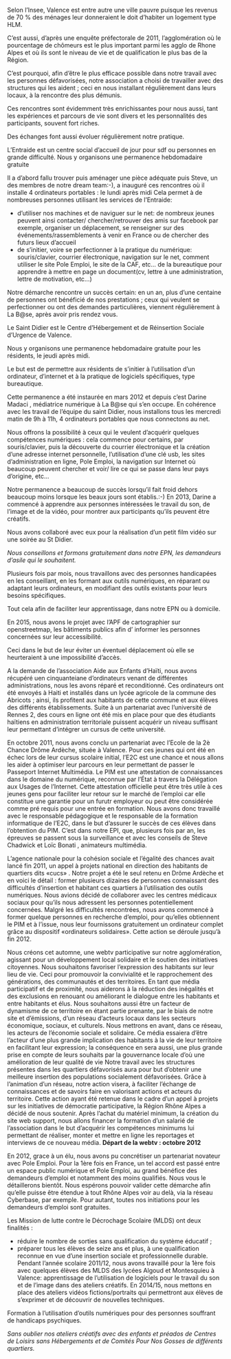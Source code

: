 Selon l’Insee, Valence est entre autre une ville pauvre puisque les revenus de 70 % des ménages leur donneraient le doit d’habiter un logement type HLM.

C’est aussi, d’après une enquête préfectorale de 2011, l’agglomération où le pourcentage de chômeurs est le plus important parmi les agglo de Rhone Alpes et où ils sont le niveau de vie et de qualification le plus bas de la Région.

C’est pourquoi, afin d’être le plus efficace possible dans notre travail avec les personnes défavorisées, notre association a choisi de travailler avec des structures qui les aident ; ceci en nous installant régulièrement dans leurs locaux, à la rencontre des plus démunis.

Ces rencontres sont évidemment très enrichissantes pour nous aussi, tant les expériences et parcours de vie sont divers et les personnalités des participants, souvent fort riches.

Des échanges font aussi évoluer régulièrement notre pratique.

L’Entraide est un centre social d’accueil de jour pour sdf ou personnes en grande difficulté.
Nous y organisons une permanence hebdomadaire gratuite

Il a d’abord fallu trouver puis aménager une pièce adéquate puis Steve, un des membres de notre dream team:-), a inauguré ces rencontres où il installe 4 ordinateurs portables : le lundi après midi
Cela permet à de nombreuses personnes utilisant les services de l’Entraide:

- d’utiliser nos machines et de naviguer sur le net: de nombreux jeunes peuvent ainsi contacter/ chercher/retrouver des amis sur facebook par exemple, organiser un déplacement, se renseigner sur des événements/rassemblements à venir en France ou de chercher des futurs lieux d’accueil
- de s’initier, voire se perfectionner à la pratique du numérique: souris/clavier, courrier électronique, navigation sur le net, comment utiliser le site Pole Emploi, le site de la CAF, etc… de la bureautique pour apprendre à mettre en page un document(cv, lettre à une administration, lettre de motivation, etc…)

Notre démarche rencontre un succès certain: en un an, plus d’une centaine de personnes ont bénéficié de nos prestations ; ceux qui veulent se perfectionner ou ont des demandes particulières, viennent régulièrement à La B@se, après avoir pris rendez vous.

Le Saint Didier est le Centre d’Hébergement et de Réinsertion Sociale d’Urgence de Valence.

Nous y organisons une permanence hebdomadaire gratuite pour les résidents, le jeudi après midi.

Le but est de permettre aux résidents de s’initier à l’utilisation d’un ordinateur, d’internet et à la pratique de logiciels spécifiques, type bureautique.

Cette permanence a été instaurée en mars 2012 et depuis c’est Darine Madaci , médiatrice numérique à La B@se qui s’en occupe. En cohérence avec les travail de l’équipe du saint Didier, nous installons tous les mercredi matin de 9h à 11h, 4 ordinateurs portables que nous connectons au net.

Nous offrons la possibilité à ceux qui le veulent d’acquérir quelques compétences numériques : cela commence pour certains, par souris/clavier, puis la découverte du courrier électronique et la création d’une adresse internet personnelle, l’utilisation d’une clé usb, les sites d’administration en ligne, Pole Emploi, la navigation sur Internet où beaucoup peuvent chercher et voir/ lire ce qui se passe dans leur pays d’origine, etc…

Notre permanence a beaucoup de succès lorsqu’il fait froid dehors beaucoup moins lorsque les beaux jours sont établis.:-) En 2013, Darine a commencé à apprendre aux personnes intéressées le travail du son, de l’image et de la vidéo, pour montrer aux participants qu’ils peuvent être créatifs.

Nous avons collaboré avec eux pour la réalisation d’un petit film vidéo sur une soirée au St Didier.

*Nous conseillons et formons gratuitement dans notre EPN, les demandeurs d’asile qui le souhaitent.*

Plusieurs fois par mois, nous travaillons avec des personnes handicapées en les conseillant, en les formant aux outils numériques, en réparant ou adaptant leurs ordinateurs, en modifiant des outils existants pour leurs besoins spécifiques.

Tout cela afin de faciliter leur apprentissage, dans notre EPN ou à domicile.

En 2015, nous avons le projet avec l’APF de cartographier sur openstreetmap, les bâtiments publics afin d’ informer les personnes concernées sur leur accessibilité.

Ceci dans le but de leur éviter un éventuel déplacement où elle se heurteraient à une impossibilité d’accès.

A la demande de l’association Aide aux Enfants d’Haïti, nous avons récupéré uen cinquanteiane d’ordinateurs venant de différentes administrations, nous les avons réparé et reconditionné. Ces ordinateurs ont été envoyés à Haiti et installés dans un lycée agricole de la commune des Abricots ; ainsi, ils profitent aux habitants de cette commune et aux élèves des différents établissements. Suite à un partenariat avec l’université de Rennes 2, des cours en ligne ont été mis en place pour que des étudiants haïtiens en administration territoriale puissent acquérir un niveau suffisant leur permettant d’intégrer un cursus de cette université.

En octobre 2011, nous avons conclu un partenariat avec l’Ecole de la 2è Chance Drôme Ardèche, située à Valence. Pour ces jeunes qui ont été en échec lors de leur cursus scolaire initial, l’E2C est une chance et nous allons les aider à optimiser leur parcours en leur permettant de passer le Passeport Internet Multimédia. Le PIM est une attestation de connaissances dans le domaine du numérique, reconnue par l’État à travers la Délégation aux Usages de l’Internet. Cette attestation officielle peut être très utile à ces jeunes gens pour faciliter leur retour sur le marché de l’emploi car elle constitue une garantie pour un furutr employeur ou peut être considérée comme pré requis pour une entrée en formation. Nous avons donc travaillé avec le responsable pédagogique et le responsable de la formation informatique de l’E2C, dans le but d’assurer le succès de ces élèves dans l’obtention du PIM. C’est dans notre EPI, que, plusieurs fois par an, les épreuves se passent sous la surveillance et avec les conseils de Steve Chadwick et Loïc Bonati , animateurs multimédia.

L’agence nationale pour la cohésion sociale et l’égalité des chances avait lancé fin 2011, un appel à projets national en direction des habitants de quartiers dits «cucs» .
Notre projet a été le seul retenu en Drôme Ardèche et en voici le détail : former plusieurs dizaines de personnes connaissant des difficultés d’insertion et habitant ces quartiers à l’utilisation des outils numériques. Nous avions décidé de collaborer avec les centres médicaux sociaux pour qu’ils nous adressent les personnes potentiellement concernées. Malgré les difficultés rencontrées, nous avons commencé à former quelque personnes en recherche d’emploi, pour qu’elles obtiennent le PIM et à l’issue, nous leur fournissons gratuitement un ordinateur complet grâce au dispositif «ordinateurs solidaires». Cette action se déroule jusqu’à fin 2012.

Nous créons cet automne, une webtv participative sur notre agglomération, agissant pour un développement local solidaire et le soutien des initiatives citoyennes. Nous souhaitons favoriser l’expression des habitants sur leur lieu de vie. Ceci pour promouvoir la convivialité et le rapprochement des générations, des communautés et des territoires. En tant que média participatif et de proximité, nous aiderons à la réduction des inégalités et des exclusions en renouant ou améliorant le dialogue entre les habitants et entre habitants et élus.  Nous souhaitons aussi être un facteur de dynamisme de ce territoire en étant partie prenante, par le biais de notre site et d’émissions, d’un réseau d’acteurs locaux dans les secteurs économique, sociaux, et culturels. Nous mettrons en avant, dans ce réseau, les acteurs de l’économie sociale et solidaire. Ce média essaiera d’être l’acteur d’une plus grande implication des habitants à la vie de leur territoire en facilitant leur expression; la conséquence en sera aussi, une plus grande prise en compte de leurs souhaits par la gouvernance locale d’où une amélioration de leur qualité de vie  Notre travail avec les structures présentes dans les quartiers défavorisés aura pour but d’obtenir une meilleure insertion des populations socialement défavorisées.   Grâce à l’animation d’un réseau, notre action visera, à faciliter l’échange de connaissances et de savoirs faire en valorisant actions et acteurs du territoire. Cette action ayant été retenue dans le cadre d’un appel à projets sur les initiatives de démocratie participative, la Région Rhône Alpes a décidé de nous soutenir. Après l’achat du matériel minimum, la création du site web support, nous allons financer la formation d’un salarié de l’association dans le but d’acquérir les compétences minimums lui permettant de réaliser, monter et mettre en ligne les reportages et interviews de ce nouveau média.
**Départ de la webtv : octobre 2012**

En 2012, grace à un élu, nous avons pu concrétiser un partenariat novateur avec Pole Emploi. Pour la 1ère fois en France, un tel accord est passé entre un espace public numérique et Pole Emploi, au grand bénéfice des demandeurs d’emploi et notamment des moins qualifiés. Nous vous le détaillerons bientôt.
Nous espérons pouvoir valider cette démarche afin qu’elle puisse être étendue à tout Rhône Alpes voir au delà, via la réseau Cyberbase, par exemple.
Pour autant, toutes nos initiations pour les demandeurs d’emploi sont gratuites.

Les Mission de lutte contre le Décrochage Scolaire (MLDS) ont deux finalités :

- réduire le nombre de sorties sans qualification du système éducatif ;
- préparer tous les élèves de seize ans et plus, à une qualification reconnue en vue d’une insertion sociale et professionnelle durable.
Pendant l’année scolaire 2011/12, nous avons travaillé pour la 1ère fois avec quelques élèves des MLDS des lycées Algoud et Montesquieu à Valence: apprentissage de l’utilisation de logiciels pour le travail du son et de l’image dans des ateliers créatifs.
En 2014/15, nous mettons en place des ateliers vidéos fictions/portraits qui permettront aux élèves de s’exprimer et de découvrir de nouvelles techniques.

Formation à l’utilisation d’outils numériques pour des personnes souffrant de handicaps psychiques.

*Sans oublier nos ateliers créatifs avec des enfants et préados de Centres de Loisirs sans Hébergements et de Comités Pour Nos Gosses de différents quartiers.*